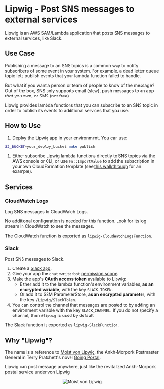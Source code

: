 # Lipwig - Post SNS messages to external services

Lipwig is an AWS SAM/Lambda application that posts SNS messages to external services, like Slack.


## Use Case

Publishing a message to an SNS topics is a common way to notify subscribers of some event in your system.
For example, a dead letter queue topic lets publish events that your lambda function failed to handle.

But what if you want a person or team of people to know of the message? Out of the box, SNS only supports email (slow),
push messages to an app _that you own_, or SMS (not free).

Lipwig provides lambda functions that you can subscribe to an SNS topic in order to publish its events to
additional services that you use.


## How to Use

1. Deploy the Lipwig app in your environment. You can use:
```bash
S3_BUCKET=your_deploy_bucket make publish
```
1. Either subscribe Lipwig lambda functions directly to SNS topics via the AWS console or CLI, or use `Fn::ImportValue`
to add the subscription in your own CloudFormation template (see
[this walkthrough](https://docs.aws.amazon.com/AWSCloudFormation/latest/UserGuide/walkthrough-crossstackref.html)
for an example).


## Services

### CloudWatch Logs
Log SNS messages to CloudWatch Logs.

No additional configuration is needed for this function. Look for its log stream in CloudWatch to see the messages.

The CloudWatch function is exported as `lipwig-CloudWatchLogsFunction`.


### Slack
Post SNS messages to Slack.

1. Create a [Slack app](https://api.slack.com/apps).
1. Give your app the `chat:write:bot` [permission scope](https://api.slack.com/docs/oauth-scopes).
1. Make the app's **OAuth access token** available to Lipwig:
    * Either add it to the lambda function's environment variables, **as an encrypted variable**, with the key `SLACK_TOKEN`.
    * Or add it to SSM ParameterStore, **as an encrypted parameter**, with the key `/Lipwig/SlackToken`.
1. You can control the channel that messages are posted to by adding an environment variable with the key
`SLACK_CHANNEL`.
    If you do not specify a channel, then `#lipwig` is used by default.

The Slack function is exported as `lipwig-SlackFunction`.


## Why "Lipwig"?
The name is a reference to [Moist von Lipwig](https://en.wikipedia.org/wiki/Moist_von_Lipwig), the Ankh-Morpork
Postmaster General in Terry Pratchett's novel [Going Postal](https://en.wikipedia.org/wiki/Going_Postal).

Lipwig can post message anywhere, just like the revitalized Ankh-Morpork postal service under von Lipwig.

<span style="display:block;text-align:center">![Moist von Lipwig](https://upload.wikimedia.org/wikipedia/en/8/82/Making_Money_Lipwig.JPG)</span>

